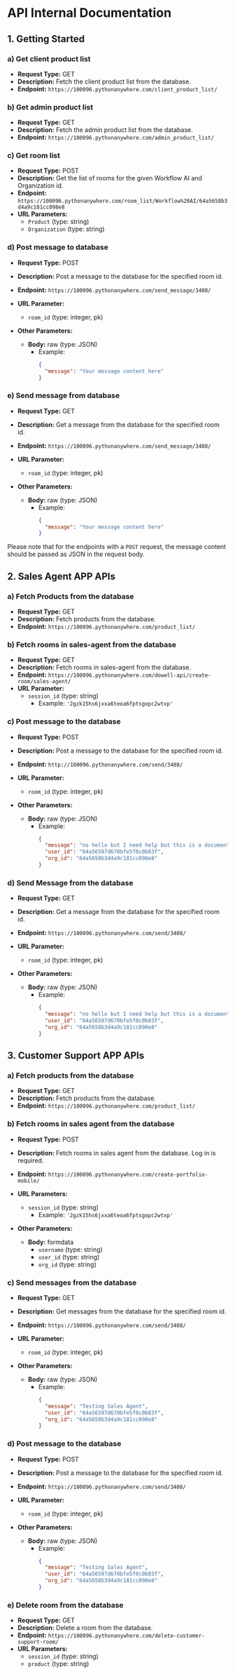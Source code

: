 # API Internal Documentation

## 1. Getting Started

### a) Get client product list

- **Request Type:** GET
- **Description:** Fetch the client product list from the database.
- **Endpoint:** `https://100096.pythonanywhere.com/client_product_list/`

### b) Get admin product list

- **Request Type:** GET
- **Description:** Fetch the admin product list from the database.
- **Endpoint:** `https://100096.pythonanywhere.com/admin_product_list/`

### c) Get room list

- **Request Type:** POST
- **Description:** Get the list of rooms for the given Workflow AI and Organization id.
- **Endpoint:** `https://100096.pythonanywhere.com/room_list/Workflow%20AI/64a5658b3d4a9c181cc098e8`
- **URL Parameters:**
  - `Product` (type: string)
  - `Organization` (type: string)

### d) Post message to database

- **Request Type:** POST
- **Description:** Post a message to the database for the specified room id.
- **Endpoint:** `https://100096.pythonanywhere.com/send_message/3408/`
- **URL Parameter:**
  - `room_id` (type: integer, pk)

- **Other Parameters:**
  - **Body:** raw (type: JSON)
    - Example:
      ```json
      {
        "message": "Your message content here"
      }
      ```

### e) Send message from database

- **Request Type:** GET
- **Description:** Get a message from the database for the specified room id.
- **Endpoint:** `https://100096.pythonanywhere.com/send_message/3408/`
- **URL Parameter:**
  - `room_id` (type: integer, pk)

- **Other Parameters:**
  - **Body:** raw (type: JSON)
    - Example:
      ```json
      {
        "message": "Your message content here"
      }
      ```

Please note that for the endpoints with a `POST` request, the message content should be passed as JSON in the request body.


## 2. Sales Agent APP APIs

### a) Fetch Products from the database

- **Request Type:** GET
- **Description:** Fetch products from the database.
- **Endpoint:** `https://100096.pythonanywhere.com/product_list/`

### b) Fetch rooms in sales-agent from the database

- **Request Type:** GET
- **Description:** Fetch rooms in sales-agent from the database.
- **Endpoint:** `https://100096.pythonanywhere.com/dowell-api/create-room/sales-agent/`
- **URL Parameter:**
  - `session_id` (type: string)
    - Example: `'2gzk15hs6jxxa6teoa6fptsgopc2wtxp'`

### c) Post message to the database

- **Request Type:** POST
- **Description:** Post a message to the database for the specified room id.
- **Endpoint:** `http://100096.pythonanywhere.com/send/3408/`
- **URL Parameter:**
  - `room_id` (type: integer, pk)

- **Other Parameters:**
  - **Body:** raw (type: JSON)
    - Example:
      ```json
      {
        "message": "no hello but I need help but this is a documentation test",
        "user_id": "64a56597d670bfe5f0c0b83f",
        "org_id": "64a5658b3d4a9c181cc098e8"
      }
      ```

### d) Send Message from the database

- **Request Type:** GET
- **Description:** Get a message from the database for the specified room id.
- **Endpoint:** `https://100096.pythonanywhere.com/send/3408/`
- **URL Parameter:**
  - `room_id` (type: integer, pk)

- **Other Parameters:**
  - **Body:** raw (type: JSON)
    - Example:
      ```json
      {
        "message": "no hello but I need help but this is a documentation test",
        "user_id": "64a56597d670bfe5f0c0b83f",
        "org_id": "64a5658b3d4a9c181cc098e8"
      }
      ```


## 3. Customer Support APP APIs

### a) Fetch products from the database

- **Request Type:** GET
- **Description:** Fetch products from the database.
- **Endpoint:** `https://100096.pythonanywhere.com/product_list/`

### b) Fetch rooms in sales agent from the database

- **Request Type:** POST
- **Description:** Fetch rooms in sales agent from the database. Log in is required.
- **Endpoint:** `https://100096.pythonanywhere.com/create-portfolio-mobile/`
- **URL Parameters:**
  - `session_id` (type: string)
    - Example: `'2gzk15hs6jxxa6teoa6fptsgopc2wtxp'`

- **Other Parameters:**
  - **Body:** formdata
    - `username` (type: string)
    - `user_id` (type: string)
    - `org_id` (type: string)

### c) Send messages from the database

- **Request Type:** GET
- **Description:** Get messages from the database for the specified room id.
- **Endpoint:** `https://100096.pythonanywhere.com/send/3408/`
- **URL Parameter:**
  - `room_id` (type: integer, pk)

- **Other Parameters:**
  - **Body:** raw (type: JSON)
    - Example:
      ```json
      {
        "message": "Testing Sales Agent",
        "user_id": "64a56597d670bfe5f0c0b83f",
        "org_id": "64a5658b3d4a9c181cc098e8"
      }
      ```

### d) Post message to the database

- **Request Type:** POST
- **Description:** Post a message to the database for the specified room id.
- **Endpoint:** `https://100096.pythonanywhere.com/send/3408/`
- **URL Parameter:**
  - `room_id` (type: integer, pk)

- **Other Parameters:**
  - **Body:** raw (type: JSON)
    - Example:
      ```json
      {
        "message": "Testing Sales Agent",
        "user_id": "64a56597d670bfe5f0c0b83f",
        "org_id": "64a5658b3d4a9c181cc098e8"
      }
      ```

### e) Delete room from the database

- **Request Type:** GET
- **Description:** Delete a room from the database.
- **Endpoint:** `https://100096.pythonanywhere.com/delete-customer-support-room/`
- **URL Parameters:**
  - `session_id` (type: string)
  - `product` (type: string)
